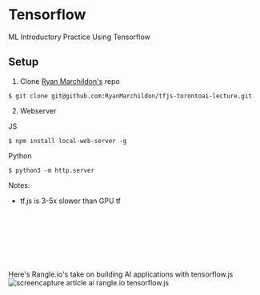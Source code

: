 # Tensorflow
ML Introductory Practice Using Tensorflow



## Setup

1. Clone [Ryan Marchildon's](https://github.com/RyanMarchildon/tfjs-torontoai-lecture) repo
```
$ git clone git@github.com:RyanMarchildon/tfjs-torontoai-lecture.git
```

2. Webserver

JS
```
$ npm install local-web-server -g
```

Python
```
$ python3 -m http.server
```


Notes:

* tf.js is 3-5x slower than GPU tf


<br />
<br />
<br />
<br />
<br />
<br />

Here's Rangle.io's take on building AI applications with tensorflow.js
![screencapture article ai rangle.io tensorflow.js](img/rangle-io-blog-bringing-artificial-intelligence-to-the-browser-with-tensorflow-js-2019-05-02-18_34_06.png)

